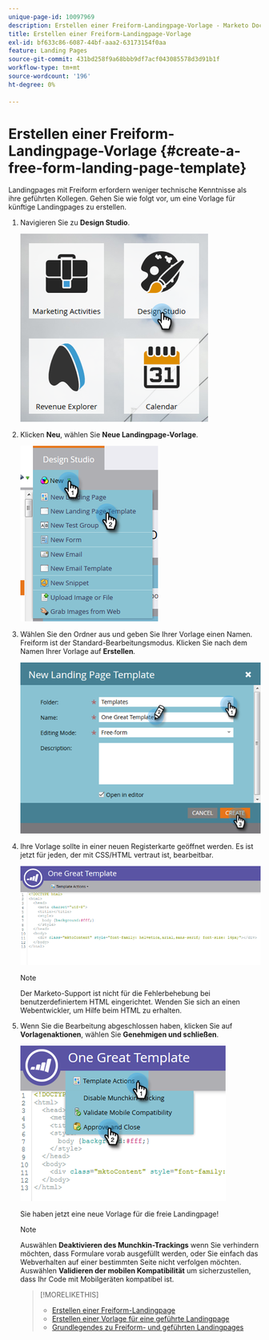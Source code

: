 ```yaml
---
unique-page-id: 10097969
description: Erstellen einer Freiform-Landingpage-Vorlage - Marketo Docs - Produktdokumentation
title: Erstellen einer Freiform-Landingpage-Vorlage
exl-id: bf633c86-6087-44bf-aaa2-63173154f0aa
feature: Landing Pages
source-git-commit: 431bd258f9a68bbb9df7acf043085578d3d91b1f
workflow-type: tm+mt
source-wordcount: '196'
ht-degree: 0%

---
```


# Erstellen einer Freiform-Landingpage-Vorlage {#create-a-free-form-landing-page-template}

Landingpages mit Freiform erfordern weniger technische Kenntnisse als ihre geführten Kollegen. Gehen Sie wie folgt vor, um eine Vorlage für künftige Landingpages zu erstellen.

1. Navigieren Sie zu **Design Studio**.

   ![](assets/one.png)

1. Klicken **Neu**, wählen Sie **Neue Landingpage-Vorlage**.

   ![](assets/two.png)

1. Wählen Sie den Ordner aus und geben Sie Ihrer Vorlage einen Namen. Freiform ist der Standard-Bearbeitungsmodus. Klicken Sie nach dem Namen Ihrer Vorlage auf **Erstellen**.

   ![](assets/three.png)

1. Ihre Vorlage sollte in einer neuen Registerkarte geöffnet werden. Es ist jetzt für jeden, der mit CSS/HTML vertraut ist, bearbeitbar.

   ![](assets/four.png)

   >[!NOTE]
   >
   >Der Marketo-Support ist nicht für die Fehlerbehebung bei benutzerdefiniertem HTML eingerichtet. Wenden Sie sich an einen Webentwickler, um Hilfe beim HTML zu erhalten.

1. Wenn Sie die Bearbeitung abgeschlossen haben, klicken Sie auf **Vorlagenaktionen**, wählen Sie **Genehmigen und schließen**.

   ![](assets/five.png)

   Sie haben jetzt eine neue Vorlage für die freie Landingpage!

   >[!NOTE]
   >
   >Auswählen **Deaktivieren des Munchkin-Trackings** wenn Sie verhindern möchten, dass Formulare vorab ausgefüllt werden, oder Sie einfach das Webverhalten auf einer bestimmten Seite nicht verfolgen möchten.\
   >Auswählen **Validieren der mobilen Kompatibilität** um sicherzustellen, dass Ihr Code mit Mobilgeräten kompatibel ist.

   >[!MORELIKETHIS]
   >
   >* [Erstellen einer Freiform-Landingpage](/help/marketo/product-docs/demand-generation/landing-pages/free-form-landing-pages/create-a-free-form-landing-page.md)
   >* [Erstellen einer Vorlage für eine geführte Landingpage](/help/marketo/product-docs/demand-generation/landing-pages/landing-page-templates/create-a-guided-landing-page-template.md)
   >* [Grundlegendes zu Freiform- und geführten Landingpages](/help/marketo/product-docs/demand-generation/landing-pages/understanding-landing-pages/understanding-free-form-vs-guided-landing-pages.md)
